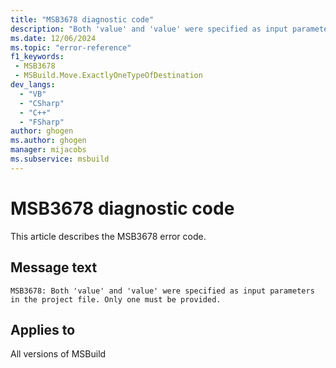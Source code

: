 ```yaml
---
title: "MSB3678 diagnostic code"
description: "Both 'value' and 'value' were specified as input parameters in the project file. Only one must be provided."
ms.date: 12/06/2024
ms.topic: "error-reference"
f1_keywords:
 - MSB3678
 - MSBuild.Move.ExactlyOneTypeOfDestination
dev_langs:
  - "VB"
  - "CSharp"
  - "C++"
  - "FSharp"
author: ghogen
ms.author: ghogen
manager: mijacobs
ms.subservice: msbuild
---
```


# MSB3678 diagnostic code

<!-- :::ErrorDefinitionDescription::: -->
<!-- :::editable-content name="introDescription"::: -->
This article describes the MSB3678 error code.
<!-- :::editable-content-end::: -->

## Message text

`MSB3678: Both 'value' and 'value' were specified as input parameters in the project file. Only one must be provided.`

<!-- :::editable-content name="postOutputDescription"::: -->
<!--
{StrBegin="MSB3678: "}
-->
<!-- :::editable-content-end::: -->
<!-- :::ErrorDefinitionDescription-end::: -->

## Applies to

All versions of MSBuild
